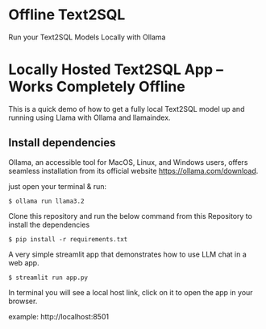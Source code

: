 # Offline Text2SQL
Run your Text2SQL Models Locally with Ollama


# Locally Hosted Text2SQL App – Works Completely Offline
This is a quick demo of how to get a fully local Text2SQL model up and running using Llama with Ollama and llamaindex.


## Install dependencies
Ollama, an accessible tool for MacOS, Linux, and Windows users, offers seamless installation from its official website https://ollama.com/download.

 just open your terminal & run:
```
$ ollama run llama3.2
```
Clone this repository and run the below command from this Repository to install the dependencies

```
$ pip install -r requirements.txt
```
A very simple streamlit app that demonstrates how to use LLM chat in a web app.


```
$ streamlit run app.py
```
In terminal you will see a local host link, click on it to open the app in your browser.

example: http://localhost:8501

